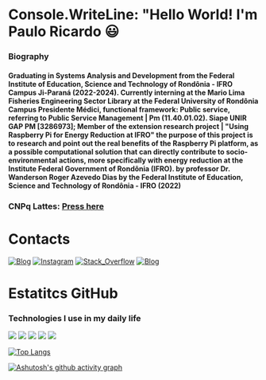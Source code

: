 
# Console.WriteLine: "Hello World! I'm Paulo Ricardo 😃

### Biography 

#### Graduating in Systems Analysis and Development from the Federal Institute of Education, Science and Technology of Rondônia - IFRO Campus Ji-Paraná (2022-2024). Currently interning at the Mario Lima Fisheries Engineering Sector Library at the Federal University of Rondônia Campus Presidente Médici, functional framework: Public service, referring to Public Service Management | Pm (11.40.01.02). Siape UNIR GAP PM [3286973]; Member of the extension research project | "Using Raspberry Pi for Energy Reduction at IFRO" the purpose of this project is to research and point out the real benefits of the Raspberry Pi platform, as a possible computational solution that can directly contribute to socio-environmental actions, more specifically with energy reduction at the Institute Federal Government of Rondônia (IFRO). by professor Dr. Wanderson Roger Azevedo Dias by the Federal Institute of Education, Science and Technology of Rondônia - IFRO (2022)
### CNPq Lattes: [Press here](http://lattes.cnpq.br/3727578527069691)<br/>
# Contacts
[![Blog](https://img.shields.io/badge/Gmail-D14836?style=for-the-badge&logo=gmail&logoColor=white)](paulo.ricardo@estudante.ifro.edu.br) [![Instagram](https://img.shields.io/badge/Instagram-E4405F?style=for-the-badge&logo=instagram&logoColor=white)](https://www.instagram.com/paulorrss/) [![Stack_Overflow](https://img.shields.io/badge/Stack_Overflow-FE7A16?style=for-the-badge&logo=stack-overflow&logoColor=white)](https://stackoverflow.com/users/22085691/paulo-ricardo)
[![Blog](https://img.shields.io/badge/Gmail-D14836?style=for-the-badge&logo=gmail&logoColor=white)](paulo.ricardo@estudante.ifro.edu.br)

# Estatitcs GitHub
### Technologies I use in my daily life
<div style="dysplay: inline_block"> 
     <img align="html5" src="https://img.shields.io/badge/HTML5-E34F26?style=for-the-badge&logo=html5&logoColor=white" />
     <img align=".net" src="https://img.shields.io/badge/.NET-5C2D91?style=for-the-badge&logo=.net&logoColor=white" />
     <img align="c-sharp" src="https://img.shields.io/badge/C%23-239120?style=for-the-badge&logo=c-sharp&logoColor=white" />
     <img align="r" src="https://img.shields.io/badge/R-276DC3?style=for-the-badge&logo=r&logoColor=white" />
     <img align="c" src="https://img.shields.io/badge/C-00599C?style=for-the-badge&logo=c&logoColor=white" />
</div>

<div style="dysplay: inline_block"> 
</div>

[![Top Langs](https://github-readme-stats.vercel.app/api/top-langs/?username=Paulorrss&layout=pie)](https://github.com/anuraghazra/github-readme-stats)

[![Ashutosh's github activity graph](https://github-readme-activity-graph.vercel.app/graph?username=paulorrss&theme=dracula)](https://github.com/ashutosh00710/github-readme-activity-graph)


